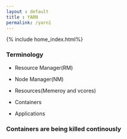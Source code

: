 ```yaml
---
layout : default
title : YARN
permalink: /yarn1
---
```

{% include home_index.html%}
### Terminology

   - Resource Manager(RM)

   - Node Manager(NM)

   - Resources(Memeroy and vcores)

   - Containers

   - Applications

### Containers are being killed continously 